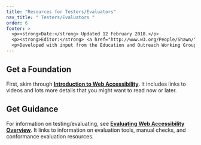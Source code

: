 ```yaml
---
title: "Resources for Testers/Evaluators"
nav_title: " Testers/Evaluators "
order: 6
footer: >
  <p><strong>Date:</strong> Updated 12 February 2018.</p>
  <p><strong>Editor:</strong> <a href="http://www.w3.org/People/Shawn/">Shawn Lawton Henry</a>.</p>
  <p>Developed with input from the Education and Outreach Working Group (<a href="http://www.w3.org/WAI/EO/">EOWG</a>).</p>
---
```


## Get a Foundation

First, skim through **[Introduction to Web Accessibility]( https://www.w3.org/WAI/intro/accessibility)**. It includes links to videos and lots more details that you might want to read now or later.

## Get Guidance

For information on testing/evaluating, see **[Evaluating Web Accessibility Overview]( https://www.w3.org/WAI/eval/)**. It links to information on evaluation tools, manual checks, and conformance evaluation resources.
